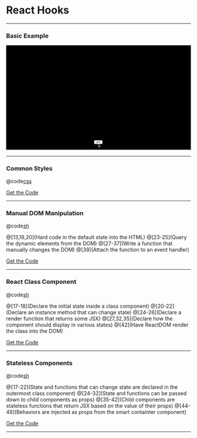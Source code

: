 # React Hooks

---

### Basic Example

![Lightbulb](assets/gifs/lightbulb.gif)

---

### Common Styles

@code[css](code/lightbulb.css)

[Get the Code](https://raw.githubusercontent.com/wyncode/gitpitch_react_hooks/master/code/lightbulb.css)

---


### Manual DOM Manipulation

@code[sh](code/lightbulb_simple_vanilla.html)

@[13,18,20](Hard code in the default state into the HTML)
@[23-25](Query the dynamic elements from the DOM)
@[27-37](Write a function that manually changes the DOM)
@[39](Attach the function to an event handler)

[Get the Code](https://raw.githubusercontent.com/wyncode/gitpitch_react_hooks/master/code/lightbulb_simple_vanilla.html)

---

### React Class Component

@code[sh](code/lightbulb_simple_react_class.html)

@[17-18](Declare the initial state inside a class component)
@[20-22](Declare an instance method that can change state)
@[24-26](Declare a render function that returns some JSX)
@[27,32,35](Declare how the component should display in various states)
@[42](Have ReactDOM render the class into the DOM)

[Get the Code](https://raw.githubusercontent.com/wyncode/gitpitch_react_hooks/master/code/lightbulb_simple_react_class.html)

---

### Stateless Components

@code[sh](code/lightbulb_simple_react_functional.html)

@[17-22](State and functions that can change state are declared in the outermost class component)
@[24-32](State and functions can be passed down to child components as props)
@[35-42](Child components are stateless functions that return JSX based on the value of their props)
@[44-48](Behaviors are injected as props from the smart containter component)

[Get the Code](https://raw.githubusercontent.com/wyncode/gitpitch_react_hooks/master/code/lightbulb_simple_react_functional.html)

---
